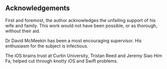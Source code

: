 ## Acknowledgements

First and foremost, the author acknowledges the unfailing support of his wife and family. This work would not have been possible, or as thorough, without their aid.

Dr David McMeekin has been a most encouraging supervisor. His enthusiasm for the subject is infectious.

The iOS brains trust at Curtin University, Tristan Reed and Jeremy Siao Him Fa, helped cut through knotty iOS and Swift problems.
